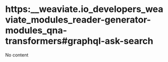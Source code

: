 # https:\_\_weaviate.io_developers_weaviate_modules_reader-generator-modules_qna-transformers#graphql-ask-search

No content
